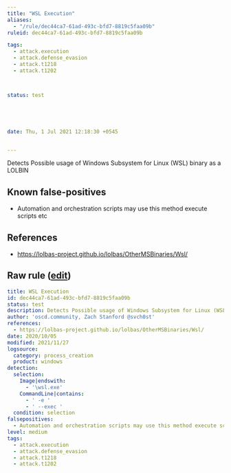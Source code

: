 ```yaml
---
title: "WSL Execution"
aliases:
  - "/rule/dec44ca7-61ad-493c-bfd7-8819c5faa09b"
ruleid: dec44ca7-61ad-493c-bfd7-8819c5faa09b

tags:
  - attack.execution
  - attack.defense_evasion
  - attack.t1218
  - attack.t1202



status: test





date: Thu, 1 Jul 2021 12:18:30 +0545


---
```


Detects Possible usage of Windows Subsystem for Linux (WSL) binary as a LOLBIN

<!--more-->


## Known false-positives

* Automation and orchestration scripts may use this method execute scripts etc



## References

* https://lolbas-project.github.io/lolbas/OtherMSBinaries/Wsl/


## Raw rule ([edit](https://github.com/SigmaHQ/sigma/edit/master/rules/windows/process_creation/proc_creation_win_susp_wsl_lolbin.yml))
```yaml
title: WSL Execution
id: dec44ca7-61ad-493c-bfd7-8819c5faa09b
status: test
description: Detects Possible usage of Windows Subsystem for Linux (WSL) binary as a LOLBIN
author: 'oscd.community, Zach Stanford @svch0st'
references:
  - https://lolbas-project.github.io/lolbas/OtherMSBinaries/Wsl/
date: 2020/10/05
modified: 2021/11/27
logsource:
  category: process_creation
  product: windows
detection:
  selection:
    Image|endswith:
      - '\wsl.exe'
    CommandLine|contains:
      - ' -e '
      - ' --exec '
  condition: selection
falsepositives:
  - Automation and orchestration scripts may use this method execute scripts etc
level: medium
tags:
  - attack.execution
  - attack.defense_evasion
  - attack.t1218
  - attack.t1202

```
